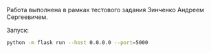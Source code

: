 Работа выполнена в рамках тестового задания Зинченко Андреем Сергеевичем.

Запуск:
```bash
python -m flask run --host 0.0.0.0 --port=5000
```
